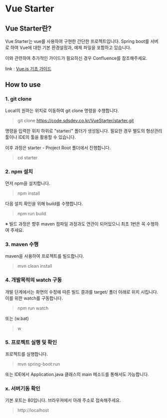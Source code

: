 # Vue Starter

## Vue Starter란?

Vue Starter는 vue를 사용하여 구현한 간단한 프로젝트입니다. Spring boot를 서버로 하여 Vue에 대한 기본 환경설정과, 예제 파일을 포함하고 있습니다.

이와 관련하여 추가적인 가이드가 필요하신 경우 Confluence를 참조해주세요.

link : [Vue.js 기초 가이드](http://devops.sdsdev.co.kr/confluence/pages/viewpage.action?pageId=55225918)


## How to use

### 1. git clone

Local의 원하는 위치로 이동하여 git clone 명령을 수행합니다.
> git clone https://code.sdsdev.co.kr/VueStarter/starter.git

명령을 입력한 위치 하위로 "starter/" 폴더가 생성됩니다.
필요한 경우 별도의 형상관리 툴이나 IDE의 툴을 활용할 수 있습니다.

이후 과정은 starter - Project Root 폴더에서 진행합니다. 
> cd starter

### 2. npm 설치

먼저 npm을 설치합니다.
> npm install

다음 설치 확인을 위해 build를 수행합니다.
> npm run build

※ 빌드 과정은 향후 maven 컴파일 과정과도 연관이 되어있으니 최초 1번은 꼭 수행하여 주세요.

### 3. maven 수행

maven을 사용하여 프로젝트를 빌드합니다.
> mvn clean install


### 4. 개발목적의 watch 구동

개발 단계에서는 화면의 수정에 따른 빌드 결과를 target/ 폴더 아래로 위치 시킵니다. 
이를 위한 watch를 구동합니다.
> npm run watch

또는 (w.bat)
> w


### 5. 프로젝트 실행 및 확인

프로젝트를 실행합니다.
> mvn spring-boot:run

또는 IDE에서 Application.java 클래스의 main 메소드를 통해서도 가능합니다.


### x. 서버기동 확인

기본 포트는 80입니다. 브라우져에서 아래 주소로 접속해주세요.
> http://localhost


